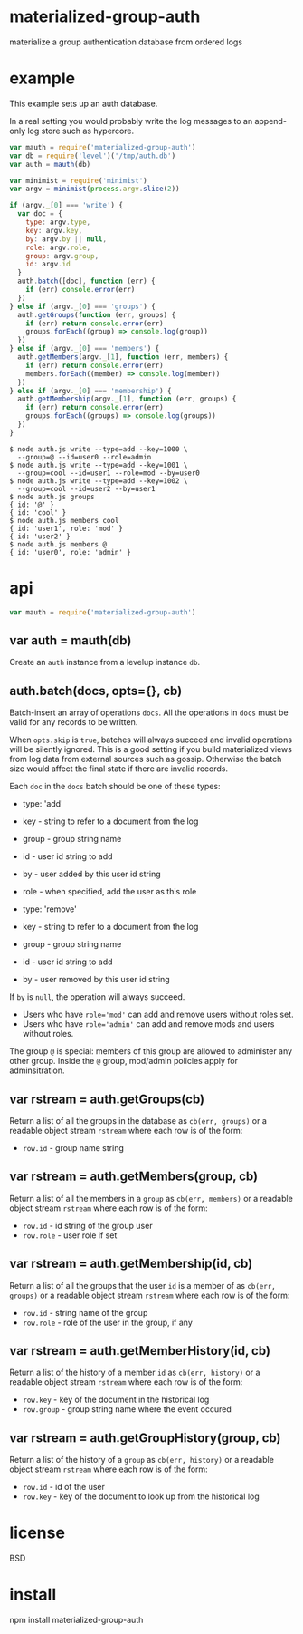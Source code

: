 # materialized-group-auth

materialize a group authentication database from ordered logs

# example

This example sets up an auth database.

In a real setting you would probably write the log messages to an append-only
log store such as hypercore.

``` js
var mauth = require('materialized-group-auth')
var db = require('level')('/tmp/auth.db')
var auth = mauth(db)

var minimist = require('minimist')
var argv = minimist(process.argv.slice(2))

if (argv._[0] === 'write') {
  var doc = {
    type: argv.type,
    key: argv.key,
    by: argv.by || null,
    role: argv.role,
    group: argv.group,
    id: argv.id
  }
  auth.batch([doc], function (err) {
    if (err) console.error(err)
  })
} else if (argv._[0] === 'groups') {
  auth.getGroups(function (err, groups) {
    if (err) return console.error(err)
    groups.forEach((group) => console.log(group))
  })
} else if (argv._[0] === 'members') {
  auth.getMembers(argv._[1], function (err, members) {
    if (err) return console.error(err)
    members.forEach((member) => console.log(member))
  })
} else if (argv._[0] === 'membership') {
  auth.getMembership(argv._[1], function (err, groups) {
    if (err) return console.error(err)
    groups.forEach((groups) => console.log(groups))
  })
}
```

```
$ node auth.js write --type=add --key=1000 \
  --group=@ --id=user0 --role=admin
$ node auth.js write --type=add --key=1001 \
  --group=cool --id=user1 --role=mod --by=user0
$ node auth.js write --type=add --key=1002 \
  --group=cool --id=user2 --by=user1
$ node auth.js groups
{ id: '@' }
{ id: 'cool' }
$ node auth.js members cool
{ id: 'user1', role: 'mod' }
{ id: 'user2' }
$ node auth.js members @
{ id: 'user0', role: 'admin' }
```

# api

``` js
var mauth = require('materialized-group-auth')
```

## var auth = mauth(db)

Create an `auth` instance from a levelup instance `db`.

## auth.batch(docs, opts={}, cb)

Batch-insert an array of operations `docs`. All the operations in `docs` must be
valid for any records to be written.

When `opts.skip` is `true`, batches will always succeed and invalid operations
will be silently ignored. This is a good setting if you build materialized views
from log data from external sources such as gossip. Otherwise the batch size
would affect the final state if there are invalid records.

Each `doc` in the `docs` batch should be one of these types:

* type: 'add'
* key - string to refer to a document from the log
* group - group string name
* id - user id string to add
* by - user added by this user id string
* role - when specified, add the user as this role

* type: 'remove'
* key - string to refer to a document from the log
* group - group string name
* id - user id string to add
* by - user removed by this user id string

If `by` is `null`, the operation will always succeed.

* Users who have `role='mod'` can add and remove users without roles set.
* Users who have `role='admin'` can add and remove mods and users without roles.

The group `@` is special: members of this group are allowed to administer any
other group. Inside the `@` group, mod/admin policies apply for adminsitration.

## var rstream = auth.getGroups(cb)

Return a list of all the groups in the database as `cb(err, groups)` or a
readable object stream `rstream` where each row is of the form:

* `row.id` - group name string

## var rstream = auth.getMembers(group, cb)

Return a list of all the members in a `group` as `cb(err, members)` or a
readable object stream `rstream` where each row is of the form:

* `row.id` - id string of the group user
* `row.role` - user role if set

## var rstream = auth.getMembership(id, cb)

Return a list of all the groups that the user `id` is a member of as
`cb(err, groups)` or a readable object stream `rstream` where each row is of the
form:

* `row.id` - string name of the group
* `row.role` - role of the user in the group, if any

## var rstream = auth.getMemberHistory(id, cb)

Return a list of the history of a member `id` as `cb(err, history)` or a
readable object stream `rstream` where each row is of the form:

* `row.key` - key of the document in the historical log
* `row.group` - group string name where the event occured

## var rstream = auth.getGroupHistory(group, cb)

Return a list of the history of a `group` as `cb(err, history)` or a readable
object stream `rstream` where each row is of the form:

* `row.id` - id of the user
* `row.key` - key of the document to look up from the historical log

# license

BSD

# install

npm install materialized-group-auth

